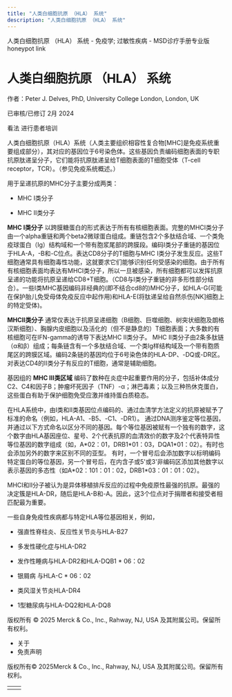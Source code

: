 ```yaml
---
title: "人类白细胞抗原 （HLA） 系统"
description: "人类白细胞抗原 （HLA） 系统"
---
```


﻿人类白细胞抗原 （HLA） 系统 - 免疫学; 过敏性疾病 - MSD诊疗手册专业版 honeypot link

# 人类白细胞抗原 （HLA） 系统

作者：Peter J. Delves, PhD, University College London, London, UK

已审核/已修订 2月 2024

看法 进行患者培训

人类白细胞抗原（HLA）系统（人类主要组织相容性复合物\[MHC\]是免疫系统重要组成部分），其对应的基因位于6号染色体。这些基因负责编码细胞表面的专职抗原肽递呈分子，它们能将抗原肽递呈给T细胞表面的T细胞受体（T-cell receptor，TCR）。（参见免疫系统概述。）

用于呈递抗原的MHC分子主要分成两类：

- MHC I类分子

- MHC II类分子


**MHC Ⅰ类分子** 以跨膜糖蛋白的形式表达于所有有核细胞表面。完整的MHCI类分子由一个alpha重链和两个beta2微球蛋白组成。重链包含2个多肽结合域、一个类免疫球蛋白（Ig）结构域和一个带有胞浆尾部的跨膜段。编码Ⅰ类分子重链的基因位于HLA-A，-B和-C位点。表达CD8分子的T细胞与MHC I类分子发生反应。这些T细胞通常具有细胞毒性功能，这就要求它们能够识别任何受感染的细胞。由于所有有核细胞表面均表达有MHCⅠ类分子，所以一旦被感染，所有细胞都可以发挥抗原呈递的功能将抗原呈递给CD8+T细胞。（CD8与Ⅰ类分子重链的非多形性部分结合）。一些I类MHC基因编码非经典的(即不结合cd8的)MHC分子，如HLA-G(可能在保护胎儿免受母体免疫反应中起作用)和HLA-E(将肽递呈给自然杀伤\[NK\]细胞上的特定受体)。

**MHCⅡ类分子** 通常仅表达于抗原呈递细胞（B细胞、巨噬细胞、树突状细胞及朗格汉斯细胞）、胸腺内皮细胞以及活化的（但不是静息的）T细胞表面；大多数的有核细胞可在IFN-gamma的诱导下表达MHC Ⅱ类分子。 MHC Ⅱ类分子由2条多肽链（α和β）组成；每条链含有一个多肽结合域、一个类Ig样结构域及一个带有胞质尾区的跨膜区域。编码2条链的基因均位于6号染色体的HLA-DP、-DQ或-DR区。对表达CD4的II类分子有反应的T细胞，通常是辅助细胞。

基因组的 **MHC III类区域** 编码了数种在炎症中起重要作用的分子，包括补体成分C2、C4和因子B；肿瘤坏死因子（TNF）-α；淋巴毒素；以及三种热休克蛋白，这些蛋白有助于保护细胞免受应激并维持蛋白质稳态。

在HLA系统中，由I类和II类基因位点编码的、通过血清学方法定义的抗原被赋予了标准的命名（例如，HLA-A1、-B5、-C1、-DR1）。 通过DNA测序鉴定等位基因，并通过以下方式命名以区分不同的基因。每个等位基因被赋有一个独有的数字，这个数字由HLA基因座位、星号、2个代表抗原的血清效价的数字及2个代表特异性等位基因的数字组成（如，A\*02：01，DRB1\*01：03，DQA1\*01：02）。有时也会添加另外的数字来区别不同的亚型。 有时，一个冒号后会添加数字以标明编码特定蛋白的等位基因，另一个冒号后，在内含子或5'或3'非编码区添加其他数字以表示基因的多态性（如A\*02：101：01：02，DRB1\*03：01：01：02）。

MHCI和II分子被认为是异体移植排斥反应的过程中免疫原性最强的抗原。最强的决定簇是HLA-DR，随后是HLA-B和-A。因此，这3个位点对于捐赠者和接受者相匹配最为重要。

一些自身免疫性疾病都与特定HLA等位基因相关，例如，

- 强直性脊柱炎、反应性关节炎与HLA-B27

- 多发性硬化症与HLA-DR2

- 发作性睡病与HLA-DR2和HLA-DQB1 \* 06：02

- 银屑病 与HLA-C \* 06：02

- 类风湿关节炎HLA-DR4

- 1型糖尿病与HLA-DQ2和HLA-DQ8




版权所有 © 2025
Merck & Co., Inc., Rahway, NJ, USA 及其附属公司。保留所有权利。

- 关于
- 免责声明

版权所有© 2025Merck & Co., Inc., Rahway, NJ, USA 及其附属公司。保留所有权利。

|     |     |
| --- | --- |
|  |  |